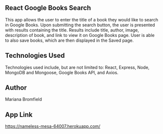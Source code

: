 ## React Google Books Search
This app allows the user to enter the title of a book they would like to search in Google Books. Upon submitting the search button, the user is presented with results containing the title. Results include title, author, image, description of book, and link to view it on Google Books page. User is able to also save books, which are then displayed in the Saved page. 

## Technologies Used
Technologies used include, but are not limited to: React, Express, Node, MongoDB and Mongoose, Google Books API, and Axios. 

## Author
Mariana Bromfield

## App Link
https://nameless-mesa-64007.herokuapp.com/
